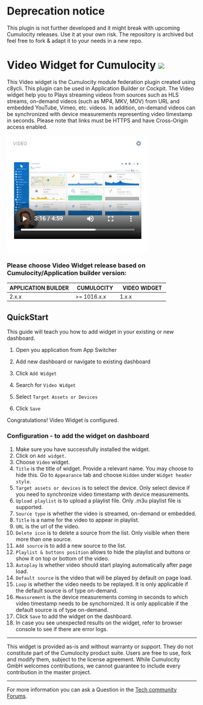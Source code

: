 # Deprecation notice

This plugin is not further developed and it might break with upcoming Cumulocity releases. Use it at your own risk.
The repository is archived but feel free to fork & adapt it to your needs in a new repo.

# Video Widget for Cumulocity [<img width="35" src="https://user-images.githubusercontent.com/32765455/211497905-561e9197-18b9-43d5-a023-071d3635f4eb.png"/>](https://github.com/Cumulocity-IoT/cumulocity-video-widget-plugin/releases/download/1.0.2/sag-ps-pkg-video-widget-1.0.2.zip)

    
This Video widget is the Cumulocity module federation plugin created using c8ycli. This plugin can be used in Application Builder or Cockpit.
The Video widget help you to Plays streaming videos from sources such as HLS streams, on-demand videos (such as MP4, MKV, MOV) from URL and embedded YouTube, Vimeo, etc. videos. In addition, on-demand videos can be synchronized with device measurements representing video timestamp in seconds. Please note that links must be HTTPS and have Cross-Origin access enabled.

![Preview](assets/img-preview.png)

### Please choose Video Widget release based on Cumulocity/Application builder version:

|APPLICATION BUILDER&nbsp; | &nbsp;CUMULOCITY&nbsp; |&nbsp; VIDEO WIDGET&nbsp; |
|--------------------|------------|--------------|
| 2.x.x              | >= 1016.x.x| 1.x.x        | 


## QuickStart
This guide will teach you how to add widget in your existing or new dashboard.

1. Open you application from App Switcher

2. Add new dashboard or navigate to existing dashboard

3. Click `Add Widget`

4. Search for `Video Widget`

5. Select `Target Assets or Devices`

7. Click `Save`

Congratulations! Video Widget is configured.


### Configuration - to add the widget on dashboard
1. Make sure you have successfully installed the widget.
2. Click on `Add widget`.
3. Choose `Video` widget.
4. `Title` is the title of widget. Provide a relevant name. You may choose to hide this. Go to `Appearance` tab and choose `Hidden` under `Widget header style`.
5. `Target assets or devices` is to select the device. Only select device if you need to synchronize video timestamp with device measurements.
6. `Upload playlist` is to upload a playlist file. Only .m3u playlist file is supported.
7. `Source type` is whether the video is streamed, on-demand or embedded.
8. `Title` is a name for the video to appear in playlist.
9. `URL` is the url of the video.
10. `Delete icon` is to delete a source from the list. Only visible when there more than one source.
11. `Add source` is to add a new source to the list.
12. `Playlist & buttons position` allows to hide the playlist and buttons or show it on top or bottom of the video.
13. `Autoplay` is whether video should start playing automatically after page load.
14. `Default source` is the video that will be played by default on page load.
15. `Loop` is whether the video needs to be replayed. It is only applicable if the default source is of type on-demand.
14. `Measurement` is the device measurements coming in seconds to which video timestamp needs to be synchornized. It is only applicable if the default source is of type on-demand.
15. Click `Save` to add the widget on the dashboard.
16. In case you see unexpected results on the widget, refer to browser console to see if there are error logs.

------------------------------

This widget is provided as-is and without warranty or support. They do not constitute part of the Cumulocity product suite. Users are free to use, fork and modify them, subject to the license agreement. While Cumulocity GmbH welcomes contributions, we cannot guarantee to include every contribution in the master project.

_____________________

For more information you can ask a Question in the [Tech community Forums](https://techcommunity.cumulocity.com).

  

